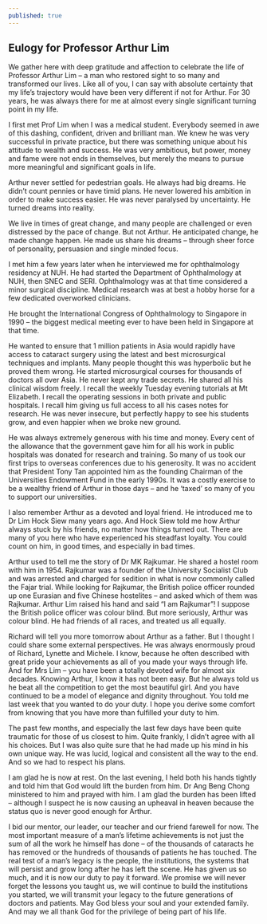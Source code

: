 ```yaml
---
published: true
---
```


## Eulogy for Professor Arthur Lim


<p>We gather here with deep gratitude and affection to celebrate the life of Professor Arthur Lim – a man who restored sight to so many and transformed our lives. Like all of you, I can say with absolute certainty that my life’s trajectory would have been very different if not for Arthur. For 30 years, he was always there for me at almost every single significant turning point in my life.

I first met Prof Lim when I was a medical student. Everybody seemed in awe of this dashing, confident, driven and brilliant man. We knew he was very successful in private practice, but there was something unique about his attitude to wealth and success. He was very ambitious, but power, money and fame were not ends in themselves, but merely the means to pursue more meaningful and significant goals in life.

Arthur never settled for pedestrian goals. He always had big dreams. He didn’t count pennies or have timid plans. He never lowered his ambition in order to make success easier. He was never paralysed by uncertainty. He turned dreams into reality.

We live in times of great change, and many people are challenged or even distressed by the pace of change. But not Arthur. He anticipated change, he made change happen. He made us share his dreams – through sheer force of personality, persuasion and single minded focus.

I met him a few years later when he interviewed me for ophthalmology residency at NUH. He had started the Department of Ophthalmology at NUH, then SNEC and SERI. Ophthalmology was at that time considered a minor surgical discipline. Medical research was at best a hobby horse for a few dedicated overworked clinicians.

He brought the International Congress of Ophthalmology to Singapore in 1990 – the biggest medical meeting ever to have been held in Singapore at that time.

He wanted to ensure that 1 million patients in Asia would rapidly have access to cataract surgery using the latest and best microsurgical techniques and implants. Many people thought this was hyperbolic but he proved them wrong. He started microsurgical courses for thousands of doctors all over Asia. He never kept any trade secrets. He shared all his clinical wisdom freely. I recall the weekly Tuesday evening tutorials at Mt Elizabeth. I recall the operating sessions in both private and public hospitals. I recall him giving us full access to all his cases notes for research. He was never insecure, but perfectly happy to see his students grow, and even happier when we broke new ground.

He was always extremely generous with his time and money. Every cent of the allowance that the government gave him for all his work in public hospitals was donated for research and training. So many of us took our first trips to overseas conferences due to his generosity. It was no accident that President Tony Tan appointed him as the founding Chairman of the Universities Endowment Fund in the early 1990s. It was a costly exercise to be a wealthy friend of Arthur in those days – and he ‘taxed’ so many of you to support our universities.

I also remember Arthur as a devoted and loyal friend. He introduced me to Dr Lim Hock Siew many years ago. And Hock Siew told me how Arthur always stuck by his friends, no matter how things turned out. There are many of you here who have experienced his steadfast loyalty. You could count on him, in good times, and especially in bad times.

Arthur used to tell me the story of Dr MK Rajkumar. He shared a hostel room with him in 1954. Rajkumar was a founder of the University Socialist Club and was arrested and charged for sedition in what is now commonly called the Fajar trial. While looking for Rajkumar, the British police officer rounded up one Eurasian and five Chinese hostelites – and asked which of them was Rajkumar. Arthur Lim raised his hand and said “I am Rajkumar”! I suppose the British police officer was colour blind. But more seriously, Arthur was colour blind. He had friends of all races, and treated us all equally.

Richard will tell you more tomorrow about Arthur as a father. But I thought I could share some external perspectives. He was always enormously proud of Richard, Lynette and Michele. I know, because he often described with great pride your achievements as all of you made your ways through life. And for Mrs Lim – you have been a totally devoted wife for almost six decades. Knowing Arthur, I know it has not been easy. But he always told us he beat all the competition to get the most beautiful girl. And you have continued to be a model of elegance and dignity throughout. You told me last week that you wanted to do your duty. I hope you derive some comfort from knowing that you have more than fulfilled your duty to him.

The past few months, and especially the last few days have been quite traumatic for those of us closest to him. Quite frankly, I didn’t agree with all his choices. But I was also quite sure that he had made up his mind in his own unique way. He was lucid, logical and consistent all the way to the end. And so we had to respect his plans.

I am glad he is now at rest. On the last evening, I held both his hands tightly and told him that God would lift the burden from him. Dr Ang Beng Chong ministered to him and prayed with him. I am glad the burden has been lifted – although I suspect he is now causing an upheaval in heaven because the status quo is never good enough for Arthur.

I bid our mentor, our leader, our teacher and our friend farewell for now. The most important measure of a man’s lifetime achievements is not just the sum of all the work he himself has done – of the thousands of cataracts he has removed or the hundreds of thousands of patients he has touched. The real test of a man’s legacy is the people, the institutions, the systems that will persist and grow long after he has left the scene. He has given us so much, and it is now our duty to pay it forward. We promise we will never forget the lessons you taught us, we will continue to build the institutions you started, we will transmit your legacy to the future generations of doctors and patients. May God bless your soul and your extended family. And may we all thank God for the privilege of being part of his life.
